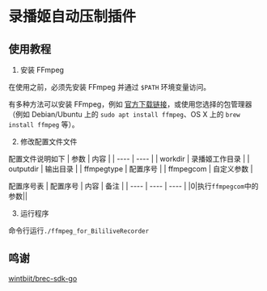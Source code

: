 # 录播姬自动压制插件
## 使用教程
1.  安装 FFmpeg

在使用之前，必须先安装 FFmpeg 并通过 `$PATH` 环境变量访问。

有多种方法可以安装 FFmpeg，例如 [官方下载链接](https://ffmpeg.org/download.html)，或使用您选择的包管理器（例如 Debian/Ubuntu 上的 `sudo apt install ffmpeg`、OS X 上的 `brew install ffmpeg` 等）。

2. 修改配置文件文件  

配置文件说明如下
|  参数   | 内容  |
|  ----  | ----  |
| workdir  | 录播姬工作目录 |
| outputdir | 输出目录 |
| ffmpegtype | 配置序号 |
| ffmpegcom | 自定义参数 |

配置序号表
|  配置序号   | 内容  | 备注 |
|  ----  | ----  | ----  |
|0|执行`ffmpegcom`中的参数||

3. 运行程序

命令行运行`./ffmpeg_for_BililiveRecorder`


## 鸣谢
[wintbiit/brec-sdk-go](https://github.com/wintbiit/brec-sdk-go)